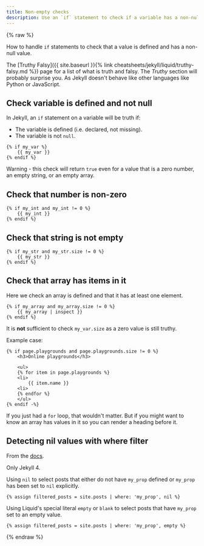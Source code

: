 ```yaml
---
title: Non-empty checks
description: Use an `if` statement to check if a variable has a non-null value
---
```


{% raw %}

How to handle `if` statements to check that a value is defined and has a non-null value.

The [Truthy Falsy]({{ site.baseurl }}{% link cheatsheets/jekyll/liquid/truthy-falsy.md %}) page for a list of what is truth and falsy. The _Truthy_ section will probably surprise you. As Jekyll doesn't behave like other languages like Python or JavaScript.


## Check variable is defined and not null

In Jekyll, an `if` statement on a variable will be truth if:

- The variable is defined (i.e. declared, not missing).
- The variable is not `null`.

```liquid
{% if my_var %}
    {{ my_var }}
{% endif %}
```

Warning - this check will return `true` even for a value that is a zero number, an empty string, or an empty array.


## Check that number is non-zero

```liquid
{% if my_int and my_int != 0 %}
    {{ my_int }}
{% endif %}
```


## Check that string is not empty


```liquid
{% if my_str and my_str.size != 0 %}
    {{ my_str }}
{% endif %}
```


## Check that array has items in it

Here we check an array is defined and that it has at least one element.

```liquid
{% if my_array and my_array.size != 0 %}
    {{ my_array | inspect }}
{% endif %}
```

It is **not** sufficient to check `my_var.size` as a zero value is still truthy.

Example case:

```liquid
{% if page.playgrounds and page.playgrounds.size != 0 %}
    <h3>Online playgrounds</h3>

    <ul>
    {% for item in page.playgrounds %}
    <li>
        {{ item.name }}
    <li>
    {% endfor %}
    </ul>
{% endif -%}
```

If you just had a `for` loop, that wouldn't matter. But if you might want to know an array has values in it so you can render a heading before it.


## Detecting nil values with where filter

From the [docs](https://jekyllrb.com/docs/liquid/filters/).

Only Jekyll 4.

Using `nil` to select posts that either do not have `my_prop` defined or `my_prop` has been set to `nil` explicitly.

```liquid
{% assign filtered_posts = site.posts | where: 'my_prop', nil %}
```

Using Liquid's special literal `empty` or `blank` to select posts that have `my_prop` set to an empty value.

```liquid
{% assign filtered_posts = site.posts | where: 'my_prop', empty %}
```

{% endraw %}
